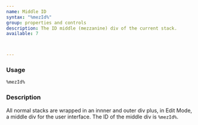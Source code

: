 ```yaml
---
name: Middle ID
syntax: "%mezId%"
group: properties and controls
description: The ID middle (mezzanine) div of the current stack.
available: 7



---
```




### Usage

```html
%mezId%
```


### Description

All normal stacks are wrapped in an innner and outer div plus, in Edit Mode, a middle div for the user interface.  The ID of the middle div is `%mezId%`.
